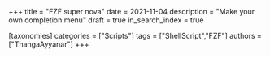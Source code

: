 +++
title = "FZF super nova"
date = 2021-11-04
description = "Make your own completion menu"
draft = true
in_search_index = true

[taxonomies]
categories = ["Scripts"]
tags = ["ShellScript","FZF"]
authors = ["ThangaAyyanar"]
+++

